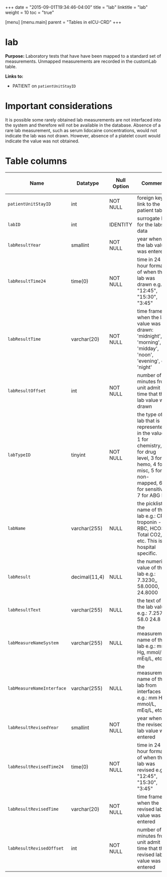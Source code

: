 +++
date = "2015-09-01T19:34:46-04:00"
title = "lab"
linktitle = "lab"
weight = 10
toc = "true"

[menu]
  [menu.main]
    parent = "Tables in eICU-CRD"
+++

# lab

**Purpose:** Laboratory tests that have have been mapped to a standard set of measurements. Unmapped measurements are recorded in the customLab table.

**Links to:**

* PATIENT on `patientUnitStayID`

# Important considerations

It is possible some rarely obtained lab measurements are not interfaced into the system and therefore will not be available in the database. Absence of a rare lab measurement, such as serum lidocaine concentrations, would not indicate the lab was not drawn. However, absence of a platelet count would indicate the value was not obtained.

# Table columns

Name | Datatype | Null Option | Comment | Is Key | Stored Transformed Created
---- | ---- | ---- | ---- | ---- | ----
`patientUnitStayID` | int | NOT NULL | foreign key link to the patient table | FK | C
`labID` | int | IDENTITY | surrogate ID for the labs data | PK | C
`labResultYear` | smallint | NOT NULL | year when the lab value was entered |  | T
`labResultTime24` | time(0) | NOT NULL | time in 24 hour format of when the lab was drawn e.g.: "12:45", "15:30", "3:45" |  | T
`labResultTime` | varchar(20) | NOT NULL | time frame when the lab value was drawn: 'midnight', 'morning', 'midday', 'noon', 'evening', or 'night' |  | T
`labResultOffset` | int | NOT NULL | number of minutes from unit admit time that the lab value was drawn |  | C
`labTypeID` | tinyint | NOT NULL | the type of lab that is represented in the values, 1 for chemistry, 2 for drug level, 3 for hemo, 4 for misc, 5 for non-mapped, 6 for sensitive, 7 for ABG lab |  | S
`labName` | varchar(255) | NULL | the picklist name of the lab e.g.: CPK, troponin - I, RBC, HCO3, Total CO2, etc. This is hospital specific. |  | S
`labResult` | decimal(11,4) | NULL | the numeric value of the lab e.g.: 7.3230,, 58.0000, 24.8000 |  | S
`labResultText` | varchar(255) | NULL | the text of the lab value e.g.: 7.257, 58.0 24.8 |  | S
`labMeasureNameSystem` | varchar(255) | NULL | the measurement name of the lab e.g.: mm Hg, mmol/L, mEq/L, etc. |  | S
`labMeasureNameInterface` | varchar(255) | NULL | the measurement name of the lab from interfaces e.g.: mm Hg, mmol/L, mEq/L, etc. |  | S
`labResultRevisedYear` | smallint | NOT NULL | year when the revised lab value was entered |  | T
`labResultRevisedTime24` | time(0) | NOT NULL | time in 24 hour format of when the lab was revised e.g.: "12:45", "15:30", "3:45" |  | T
`labResultRevisedTime` | varchar(20) | NOT NULL | time frame when the revised lab value was entered |  | T
`labResultRevisedOffset` | int | NOT NULL | number of minutes from unit admit time that the revised lab value was entered |  | C

<!-- # Detailed description

* To follow.
 -->
